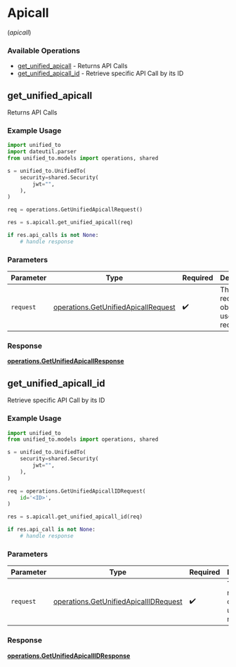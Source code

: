 # Apicall
(*apicall*)

### Available Operations

* [get_unified_apicall](#get_unified_apicall) - Returns API Calls
* [get_unified_apicall_id](#get_unified_apicall_id) - Retrieve specific API Call by its ID

## get_unified_apicall

Returns API Calls

### Example Usage

```python
import unified_to
import dateutil.parser
from unified_to.models import operations, shared

s = unified_to.UnifiedTo(
    security=shared.Security(
        jwt="",
    ),
)

req = operations.GetUnifiedApicallRequest()

res = s.apicall.get_unified_apicall(req)

if res.api_calls is not None:
    # handle response
```

### Parameters

| Parameter                                                                                  | Type                                                                                       | Required                                                                                   | Description                                                                                |
| ------------------------------------------------------------------------------------------ | ------------------------------------------------------------------------------------------ | ------------------------------------------------------------------------------------------ | ------------------------------------------------------------------------------------------ |
| `request`                                                                                  | [operations.GetUnifiedApicallRequest](../../models/operations/getunifiedapicallrequest.md) | :heavy_check_mark:                                                                         | The request object to use for the request.                                                 |


### Response

**[operations.GetUnifiedApicallResponse](../../models/operations/getunifiedapicallresponse.md)**


## get_unified_apicall_id

Retrieve specific API Call by its ID

### Example Usage

```python
import unified_to
from unified_to.models import operations, shared

s = unified_to.UnifiedTo(
    security=shared.Security(
        jwt="",
    ),
)

req = operations.GetUnifiedApicallIDRequest(
    id='<ID>',
)

res = s.apicall.get_unified_apicall_id(req)

if res.api_call is not None:
    # handle response
```

### Parameters

| Parameter                                                                                      | Type                                                                                           | Required                                                                                       | Description                                                                                    |
| ---------------------------------------------------------------------------------------------- | ---------------------------------------------------------------------------------------------- | ---------------------------------------------------------------------------------------------- | ---------------------------------------------------------------------------------------------- |
| `request`                                                                                      | [operations.GetUnifiedApicallIDRequest](../../models/operations/getunifiedapicallidrequest.md) | :heavy_check_mark:                                                                             | The request object to use for the request.                                                     |


### Response

**[operations.GetUnifiedApicallIDResponse](../../models/operations/getunifiedapicallidresponse.md)**

